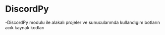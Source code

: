 # DiscordPy
-DiscordPy modulu ile alakalı projeler ve sunucularımda kullandıgım botların acık kaynak kodları
